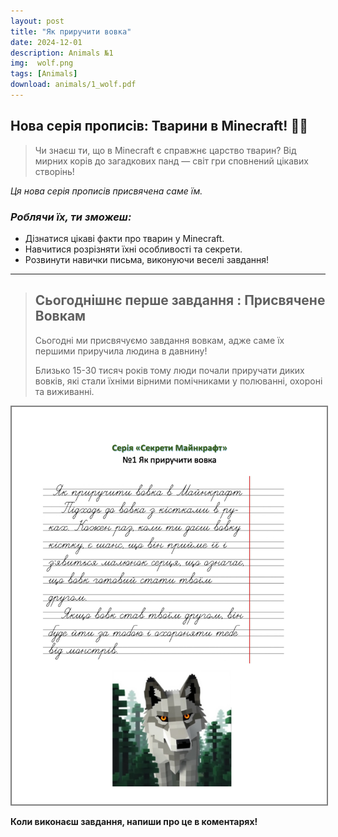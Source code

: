 ```yaml
---
layout: post
title: "Як приручити вовка"
date: 2024-12-01
description: Animals №1 
img:  wolf.png
tags: [Animals]
download: animals/1_wolf.pdf
---
```


## Нова серія прописів: Тварини в Minecraft! 🐾✨

> Чи знаєш ти, що в Minecraft є справжнє царство тварин? Від мирних корів до загадкових панд — світ гри сповнений цікавих створінь!

_Ця нова серія прописів присвячена саме їм._

### _Роблячи їх, ти зможеш:_

- Дізнатися цікаві факти про тварин у Minecraft.
- Навчитися розрізняти їхні особливості та секрети.
- Розвинути навички письма, виконуючи веселі завдання!


[//]: @ (Сьогоднішнє перше завдання присвячене вовкам 🐺, адже саме їх першими приручила людина в давнину.)

[//]: # (Це сталося приблизно 15-30 тисяч років тому, коли люди почали приручати диких вовків для допомоги у полюванні, охороні та спільному виживанні.)

---

> ## Сьогоднішнє перше завдання : **Присвячене Вовкам** 
>
> Сьогодні ми присвячуємо завдання вовкам, адже саме їх першими приручила людина в давнину!  
>
> Близько 15-30 тисяч років тому люди почали приручати диких вовків, які стали їхніми вірними помічниками у полюванні, охороні та виживанні.  



 <img src= "/assets/img/1_wolffull.png" alt="Прописи №2 Завдання" style="border: 2px solid grey;">

 **Коли виконаєш завдання, напиши про це в коментарях!**  
